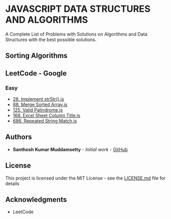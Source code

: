 # JAVASCRIPT DATA STRUCTURES AND ALGORITHMS

A Complete List of Problems with Solutions on Algorithms and Data Structures with the best possible solutions.

## Sorting Algorithms

## LeetCode - Google
### Easy

* [28. Implement strStr().js](https://github.com/skmuddamsetty/JAVASCRIPT-DATA-STRUCTURES-AND-ALGORITHMS/blob/master/LeetCode/Google/28.%20Implement%20strStr().js)
* [88. Merge Sorted Array.js](https://github.com/skmuddamsetty/JAVASCRIPT-DATA-STRUCTURES-AND-ALGORITHMS/blob/master/LeetCode/Google/88.%20Merge%20Sorted%20Array.js)
* [125. Valid Palindrome.js](https://github.com/skmuddamsetty/JAVASCRIPT-DATA-STRUCTURES-AND-ALGORITHMS/blob/master/LeetCode/Google/125.%20Valid%20Palindrome.js)
* [168. Excel Sheet Column Title.js](https://github.com/skmuddamsetty/JAVASCRIPT-DATA-STRUCTURES-AND-ALGORITHMS/blob/master/LeetCode/Google/168.%20Excel%20Sheet%20Column%20Title.js)
* [686. Repeated String Match.js](https://github.com/skmuddamsetty/JAVASCRIPT-DATA-STRUCTURES-AND-ALGORITHMS/blob/master/LeetCode/Google/686.%20Repeated%20String%20Match.js)

## Authors

* **Santhosh Kumar Muddamsetty** - *Initial work* - [GitHub](https://github.com/skmuddamsetty)

## License

This project is licensed under the MIT License - see the [LICENSE.md](LICENSE.md) file for details

## Acknowledgments

* LeetCode
